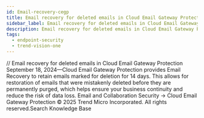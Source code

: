 ```yaml
---
id: Email-recovery-cegp
title: Email recovery for deleted emails in Cloud Email Gateway Protection
sidebar_label: Email recovery for deleted emails in Cloud Email Gateway Protection
description: Email recovery for deleted emails in Cloud Email Gateway Protection
tags:
  - endpoint-security
  - trend-vision-one
---
```


/*<![CDATA[*/ $('#title').html($('meta[name=map-description]').attr('content')); /*]]>*/ Email recovery for deleted emails in Cloud Email Gateway Protection September 18, 2024—Cloud Email Gateway Protection provides Email Recovery to retain emails marked for deletion for 14 days. This allows for restoration of emails that were mistakenly deleted before they are permanently purged, which helps ensure your business continuity and reduce the risk of data loss. Email and Collaboration Security → Cloud Email Gateway Protection © 2025 Trend Micro Incorporated. All rights reserved.Search Knowledge Base